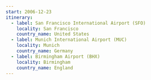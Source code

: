 ```yaml
---
start: 2006-12-23
itinerary:
  - label: San Francisco International Airport (SFO)
    locality: San Francisco
    country_name: United States
  - label: Munich International Airport (MUC)
    locality: Munich
    country_name: Germany
  - label: Birmingham Airport (BHX)
    locality: Birmingham
    country_name: England
---
```

